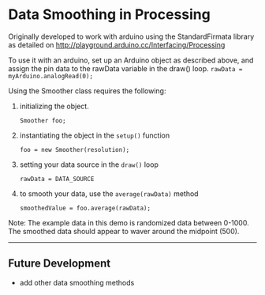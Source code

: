 # Data Smoothing in Processing

Originally developed to work with arduino using the StandardFirmata library as detailed on http://playground.arduino.cc/Interfacing/Processing

To use it with an arduino, set up an Arduino object as described above, and assign the pin data to the rawData variable in the draw() loop. 
`rawData = myArduino.analogRead(0);`

Using the Smoother class requires the following:

1. initializing the object. 

    `Smoother foo;`

2. instantiating the object in the `setup()` function 

    `foo = new Smoother(resolution);`

3. setting your data source in the `draw()` loop 

    `rawData = DATA_SOURCE`

4. to smooth your data, use the `average(rawData)` method

    `smoothedValue = foo.average(rawData);`
   
Note: The example data in this demo is randomized data between 0-1000. The smoothed data should appear to waver around the midpoint (500).

------

## Future Development

* add other data smoothing methods